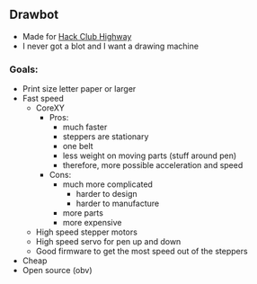 ## Drawbot
 - Made for [Hack Club Highway](https://highway.hackclub.com/)
 - I never got a blot and I want a drawing machine
### Goals:
 - Print size letter paper or larger
 - Fast speed
     - CoreXY
         - Pros:
             - much faster
             - steppers are stationary
             - one belt
             - less weight on moving parts (stuff around pen)
             - therefore, more possible acceleration and speed
         - Cons:
             - much more complicated
                - harder to design
                - harder to manufacture
             - more parts
             - more expensive
     - High speed stepper motors
     - High speed servo for pen up and down
     - Good firmware to get the most speed out of the steppers
 - Cheap
 - Open source (obv)

